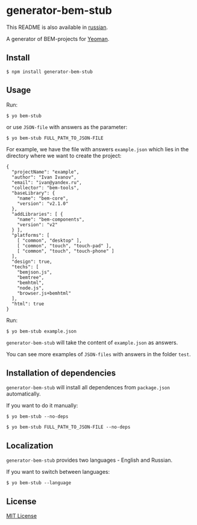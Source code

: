 # generator-bem-stub

This README is also available in [russian](https://github.com/eGavr/generator-bem-stub/blob/v0.0.1/README.ru.md).

A generator of BEM-projects for [Yeoman](http://yeoman.io).

## Install

```
$ npm install generator-bem-stub
```

## Usage

Run:

```
$ yo bem-stub
```

or use ```JSON-file``` with answers as the parameter:

```
$ yo bem-stub FULL_PATH_TO_JSON-FILE
```

For example, we have the file with answers ```example.json``` which lies in the directory where we want to create the project:

```
{
  "projectName": "example",
  "author": "Ivan Ivanov",
  "email": "ivan@yandex.ru",
  "collector": "bem-tools",
  "baseLibrary": {
    "name": "bem-core",
    "version": "v2.1.0"
  },
  "addLibraries": [ {
    "name": "bem-components",
    "version": "v2"
  } ],
  "platforms": [
    [ "common", "desktop" ],
    [ "common", "touch", "touch-pad" ],
    [ "common", "touch", "touch-phone" ]
  ],
  "design": true,
  "techs": [
    "bemjson.js",
    "bemtree",
    "bemhtml",
    "node.js",
    "browser.js+bemhtml"
  ],
  "html": true
}
```

Run:

```
$ yo bem-stub example.json
```

```generator-bem-stub``` will take the content of ```example.json``` as answers.

You can see more examples of ```JSON-files``` with answers in the folder ```test```.

## Installation of dependencies

```generator-bem-stub``` will install all dependences from ```package.json``` automatically.

If you want to do it manually:

```
$ yo bem-stub --no-deps

$ yo bem-stub FULL_PATH_TO_JSON-FILE --no-deps
```

## Localization

```generator-bem-stub``` provides two languages - English and Russian.

If you want to switch between languages:

```
$ yo bem-stub --language
```

## License

[MIT License](http://en.wikipedia.org/wiki/MIT_License)
